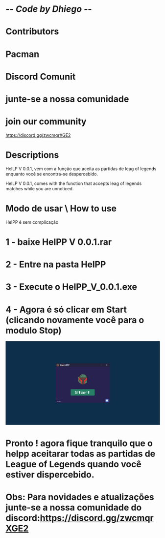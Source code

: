 # -*- Code by Dhiego -*-
# Contributors
# Pacman


# Discord Comunit
# junte-se a nossa comunidade
# join our community
https://discord.gg/zwcmqrXGE2



# Descriptions
HelLP V 0.0.1, vem com a função que aceita as partidas de leag of legends enquanto você se encontra-se despercebido.

HelLP V 0.0.1, comes with the function that accepts leag of legends matches while you are unnoticed.

# Modo de usar \ How to use

HelPP é sem complicação 

# 1 - baixe HelPP V 0.0.1.rar 
# 2 - Entre na pasta HelPP
# 3 - Execute o HelPP_V_0.0.1.exe
# 4 - Agora é só clicar em Start (clicando novamente você para o modulo Stop) 
![alt text](https://github.com/HelPPCorporation/Free-lol-auto-accept-/blob/main/img1.png)

# Pronto ! agora fique tranquilo que o helpp aceitarar todas as partidas de League of Legends quando você estiver dispercebido.

# Obs: Para novidades e atualizações junte-se a nossa comunidade do discord:https://discord.gg/zwcmqrXGE2
